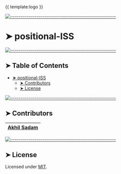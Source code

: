 <!-- ⚠️ This README has been generated from the file(s) "blueprint.md" ⚠️-->{{ template:logo }}

[![-----------------------------------------------------](https://raw.githubusercontent.com/andreasbm/readme/master/assets/lines/colored.png)](#positional-iss)

# ➤ positional-ISS

[![-----------------------------------------------------](https://raw.githubusercontent.com/andreasbm/readme/master/assets/lines/colored.png)](#table-of-contents)

## ➤ Table of Contents

* [➤ positional-ISS](#-positional-iss)
	* [➤ Contributors](#-contributors)
	* [➤ License](#-license)

[![-----------------------------------------------------](https://raw.githubusercontent.com/andreasbm/readme/master/assets/lines/colored.png)](#contributors)

## ➤ Contributors
	

| [Akhil Sadam](undefined) |
|:--------------------------:|



[![-----------------------------------------------------](https://raw.githubusercontent.com/andreasbm/readme/master/assets/lines/colored.png)](#license)

## ➤ License
	
Licensed under [MIT](https://opensource.org/licenses/MIT).